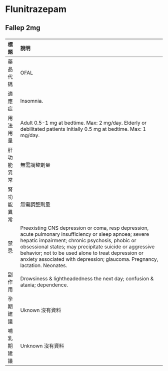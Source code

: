 # Flunitrazepam

## Fallep 2mg

##### 

| 標題       | 說明                                                                                                                                                                                                                                                                                                                                                      |
|:-----------|:----------------------------------------------------------------------------------------------------------------------------------------------------------------------------------------------------------------------------------------------------------------------------------------------------------------------------------------------------------|
| 藥品代碼   | OFAL                                                                                                                                                                                                                                                                                                                                                      |
| 適應症     | Insomnia.                                                                                                                                                                                                                                                                                                                                                 |
| 用法用量   | Adult 0.5-1 mg at bedtime. Max: 2 mg/day. Elderly or debilitated patients Initially 0.5 mg at bedtime. Max: 1 mg/day.                                                                                                                                                                                                                                     |
| 肝功能異常 | 無需調整劑量                                                                                                                                                                                                                                                                                                                                              |
| 腎功能異常 | 無需調整劑量                                                                                                                                                                                                                                                                                                                                              |
| 禁忌       | Preexisting CNS depression or coma, resp depression, acute pulmonary insufficiency or sleep apnoea; severe hepatic impairment; chronic psychosis, phobic or obsessional states; may precipitate suicide or aggressive behavior; not to be used alone to treat depression or anxiety associated with depression; glaucoma. Pregnancy, lactation. Neonates. |
| 副作用     | Drowsiness & lightheadedness the next day; confusion & ataxia; dependence.                                                                                                                                                                                                                                                                                |
| 孕期建議   | Uknown 沒有資料                                                                                                                                                                                                                                                                                                                                           |
| 哺乳期建議 | Unknown 沒有資料                                                                                                                                                                                                                                                                                                                                          |

